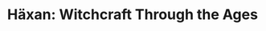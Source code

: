 ---
layout: film
meta-title: Watch Häxan (1922) Online Free
meta-description: This old movie takes us on a journey into the history of witchcraft through the ages&#58; from its pagan roots to its confusion with hysteria in contemporary Europe.
excerpt: Part history lesson followed by re-enactments with actors, this film takes depicts the history of witchcraft from its earliest days through to the present day (in this case,1922 or thereabouts). The result is a documentary-like film that must be among the first to use re-enactments as a visual and narrative tool. From pagan worship to satanic rites to hysteria, the film takes you on a journey through the ages with highly effective visual sequences.
title: Häxan&#58; Witchcraft Through the Ages
runtime: 91
genre: 
- Silent
- Documentary
- Fantasy
- Horror 
silent: yes
decade: 1920s
recommended: yes
editors-rating: 4
image:  /feature-images/1922-Haxan-Witchcraft-through-the-Ages.jpg
video:  https://www.youtube.com/embed/La1tzPS1R7Q?rel=0&amp;controls=0&amp;showinfo=0
synopsis: This old movie takes us on a journey into the history of witchcraft through the ages&#58; from its pagan roots to its confusion with hysteria in contemporary Europe.
director: Benjamin Christensen
year: 1922
country: Sweden
cast:
- Benjamin Christensen
- Elisabeth Christensen
- Maren Pedersen
imdb: http://www.imdb.com/title/tt0013257/?ref_=nv_sr_1

--- 
